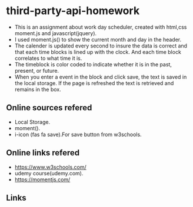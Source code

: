 # third-party-api-homework

* This is an assignment about work day scheduler, created with html,css moment.js and javascript(jquery).
* I used moment.js() to show the current month and day in the header.
* The calender is updated every second to insure the data is correct and that each time blocks is lined up with the clock. And each time block correlates to what time it is.
* The timeblock is color coded to indicate whether it is in the past, present, or future.
* When you enter a event in the block and click save, the text is saved in the local storage. If the page is refreshed the text is retrieved and remains in the box.

## Online sources refered
* Local Storage.
*  moment().
* i-icon (fas fa save).For save button from w3schools.

## Online links refered
* https://www.w3schools.com/
* udemy course(udemy.com).
* https://momentjs.com/

## Links
